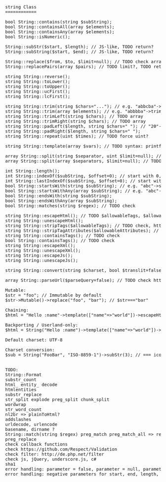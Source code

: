 <pre>
string Class
============

bool String::contains(string $subString);
bool String::containsAll(array $elements);
bool String::containsAny(array $elements);
bool String::isNumeric();

String::subStr($start, $length); // JS-like, TODO return?
String::subString($start, $end); // JS-like, TODO return?

String::replace($from, $to, $limit=null); // TODO check arrays, TODO return?
String::replacePairs(array $pairs); // TODO limit?, TODO return?

string String::reverse();
string String::toLower();
string String::toUpper();
string String::ucFirst();
string String::lcFirst();

string String::trim(string $chars="..."); // e.g. "abbcba"->trim("ab") === "c"
string String::trim(array $elements); // e.g. "abbbba"->trim(["ab", "ba"]) === "bb" // TODO check naming
string String::trimLeft(string $chars); // TODO array
string String::trimRight(string $chars); // TODO array
string String::padLeft($length, string $chars=" "); // "20"->padLeft(4, " ") === "  20"
string String::padRight($length, string $chars=" ");
string String::repeat(uint $times); // TODO force uint?

string String::template(array $vars); // TODO syntax: printf?, see http://underscorejs.org/#template

array String::split(string $separator, uint $limit=null); // TODO force uint?
array String::split(array $separators, $limit=null); // TODO naming?

int String::length();
int String::indexOf($subString, $offset=0); // start with 0, return -1 if not found // TODO check array
int String::lastIndexOf($subString, $offset=0); // start with 0, return -1 if not found // TODO check array
bool String::startsWith(string $subString); // e.g. "abc"->startsWith("a") === true
bool String::startsWithAny(array $subString); // e.g. "abc"->startsWith(["d","e"]) === true
bool String::endsWith(string $subString);
bool String::endsWithAny(array $subString);
bool String::matches(string $regex); // TODO check

string String::escapeHtml(); // TODO $allowableTags, $allowableTagAttributes
string String::unescapeHtml();
string String::stripTags($allowableTags); // TODO check, http://de.php.net/strip_tags
string String::stripTagAttributes($allowableAttributes); // TODO check
string String::containsTags(); // TODO check
bool String::containsTags(); // TODO check
string String::escapeXml();
string String::unescapeXml();
string String::escapeJs();
string String::unescapeJs();

string String::convert(string $charset, bool $translit=false); // default: ignore, see http://de1.php.net/manual/en/function.iconv.php

array String::parseUrl($parseQuery=false); // TODO check http://de.php.net/parse_url, http://de.php.net/parse_str

Mutable:
$str = "foo"; // Immutable by default
$str->Mutable()->replace("foo", "bar"); // $str==="bar"

Chaining:
$html = "Hello :name"->template(["name"=>"world"])->escapeHtml();

Backporting / Userland-only:
$html = String("Hello :name")->template(["name"=>"world"])->escapeHtml();

Default charset: UTF-8

Charset conversion:
$sub = String("FooBar", "ISO-8859-1")->subStr(3); // === iconv("ISO-8859-1", "UTF-8", "FooBar")->subStr(3)


TODO:
String::Format
substr_count
html_ entity_ decode
htmlentities
substr_replace
str_split explode preg_split chunk_split
wordwrap
str_word_count
nl2br => plainToHtml?
addslashes
urldecode, urlencode
basename, dirname ?
String::match(string $regex) preg_match preg_match_all => return matches?
preg_replace
check callback functions
check https://github.com/Respect/Validation
check filter: http://de.php.net/filter
check js, jQuery, underscore.js, c#
sha1
error handling: parameter = false, parameter = null, parameter = object (__toString()? __toArray()?)
error handling: negative parameters for start, end, length, offset, etc.
</pre>